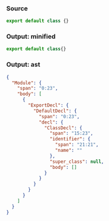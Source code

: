 ### Source
```js source:module
export default class {}
```

### Output: minified
```js
export default class{}
```

### Output: ast
```json
{
  "Module": {
    "span": "0:23",
    "body": [
      {
        "ExportDecl": {
          "DefaultDecl": {
            "span": "0:23",
            "decl": {
              "ClassDecl": {
                "span": "15:23",
                "identifier": {
                  "span": "21:21",
                  "name": ""
                },
                "super_class": null,
                "body": []
              }
            }
          }
        }
      }
    ]
  }
}
```
